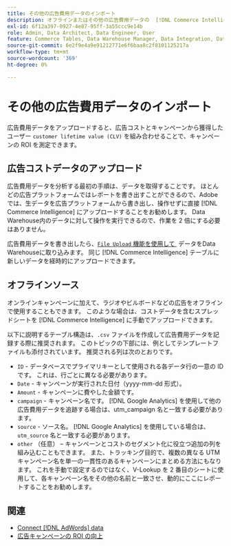 ```yaml
---
title: その他の広告費用データのインポート
description: オフラインまたはその他の広告費用データの  [!DNL Commerce Intelligence] へのインポートについて説明します。
exl-id: 6f12a397-0927-4e87-95ff-3a55ccc9e14b
role: Admin, Data Architect, Data Engineer, User
feature: Commerce Tables, Data Warehouse Manager, Data Integration, Data Import/Export
source-git-commit: 6e2f9e4a9e91212771e6f6baa8c2f8101125217a
workflow-type: tm+mt
source-wordcount: '369'
ht-degree: 0%

---
```


# その他の広告費用データのインポート

広告費用データをアップロードすると、広告コストとキャンペーンから獲得したユーザー `customer lifetime value (CLV)` を組み合わせることで、キャンペーンの ROI を測定できます。

## 広告コストデータのアップロード

広告費用データを分析する最初の手順は、データを取得することです。 ほとんどの広告プラットフォームではレポートを書き出すことができるので、Adobeでは、生データを広告プラットフォームから書き出し、操作せずに直接 [!DNL Commerce Intelligence] にアップロードすることをお勧めします。 Data Warehouse内のデータに対して操作を実行できるので、作業を 2 倍にする必要はありません。

広告費用データを書き出したら、[`File Upload` 機能を使用して &#x200B;](../connecting-data/using-file-uploader.md) データをData Warehouseに取り込みます。 同じ [!DNL Commerce Intelligence] テーブルに新しいデータを経時的にアップロードできます。

## オフラインソース

オンラインキャンペーンに加えて、ラジオやビルボードなどの広告をオフラインで使用することもできます。 このような場合は、コストデータを含むスプレッドシートを [!DNL Commerce Intelligence] に手動でアップロードできます。

以下に説明するテーブル構造は、`.csv` ファイルを作成して広告費用データを記録する際に推奨されます。 このトピックの下部には、例としてテンプレートファイルも添付されています。 推奨される列は次のとおりです。

* `ID` - データベースでプライマリキーとして使用される各データ行の一意の ID です。 これは、行ごとに異なる必要があります。
* `Date` - キャンペーンが実行された日付（yyyy-mm-dd 形式）。
* `Amount` - キャンペーンに費やした金額です。
* `campaign` - キャンペーン名です。 [!DNL Google Analytics] を使用して他の広告費用データを追跡する場合は、utm\_campaign 名と一致する必要があります。
* `source` - ソース名。 [!DNL Google Analytics] を使用している場合は、`utm_source` 名と一致する必要があります。
* `other` （任意） – キャンペーンとコストのセグメント化に役立つ追加の列を組み込むこともできます。 また、トラッキング目的で、複数の異なる UTM キャンペーン名を単一の一貫性のあるキャンペーンにまとめる方法にもなります。 これを手動で設定するのではなく、V-Lookup を 2 番目のシートに使用して、各キャンペーン名をその他の名前と一致させ、動的にここにレポートすることをお勧めします。

## 関連

* [Connect [!DNL AdWords] data](../integrations/google-adwords.md)
* [広告キャンペーンの ROI の向上](../../analysis/roi-ad-camp.md)

